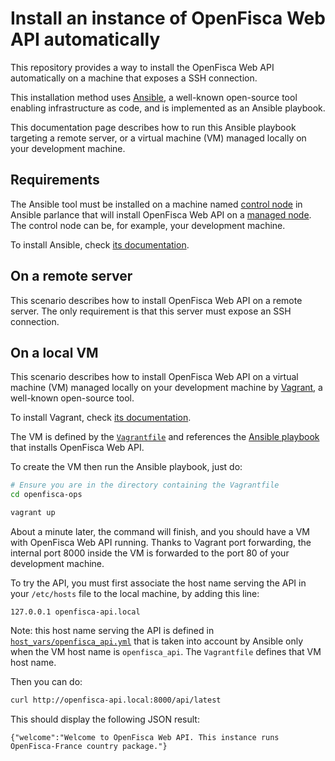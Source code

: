 # Install an instance of OpenFisca Web API automatically

This repository provides a way to install the OpenFisca Web API automatically on a machine that exposes a SSH connection.

This installation method uses [Ansible](https://www.ansible.com/), a well-known open-source tool enabling infrastructure as code, and is implemented as an Ansible playbook.

This documentation page describes how to run this Ansible playbook targeting a remote server, or a virtual machine (VM) managed locally on your development machine.

## Requirements

The Ansible tool must be installed on a machine named [control node](https://docs.ansible.com/ansible/latest/network/getting_started/basic_concepts.html#control-node) in Ansible parlance that will install OpenFisca Web API on a [managed node](https://docs.ansible.com/ansible/latest/network/getting_started/basic_concepts.html#managed-nodes). The control node can be, for example, your development machine.

To install Ansible, check [its documentation](https://docs.ansible.com/ansible/latest/installation_guide/intro_installation.html).

## On a remote server

This scenario describes how to install OpenFisca Web API on a remote server. The only requirement is that this server must expose an SSH connection.

## On a local VM

This scenario describes how to install OpenFisca Web API on a virtual machine (VM) managed locally on your development machine by [Vagrant](https://www.vagrantup.com/), a well-known open-source tool.

To install Vagrant, check [its documentation](https://www.vagrantup.com/docs/installation).

The VM is defined by the [`Vagrantfile`](../Vagrantfile) and references the [Ansible playbook](../ansible/openfisca-api.yml) that installs OpenFisca Web API.

To create the VM then run the Ansible playbook, just do:

```bash
# Ensure you are in the directory containing the Vagrantfile
cd openfisca-ops

vagrant up
```

About a minute later, the command will finish, and you should have a VM with OpenFisca Web API running. Thanks to Vagrant port forwarding, the internal port 8000 inside the VM is forwarded to the port 80 of your development machine.

To try the API, you must first associate the host name serving the API in your `/etc/hosts` file to the local machine, by adding this line:

```text
127.0.0.1 openfisca-api.local
```

Note: this host name serving the API is defined in [`host_vars/openfisca_api.yml`](../ansible/host_vars/openfisca_api.yml) that is taken into account by Ansible only when the VM host name is `openfisca_api`. The `Vagrantfile` defines that VM host name.

Then you can do:

```bash
curl http://openfisca-api.local:8000/api/latest
```

This should display the following JSON result:

```text
{"welcome":"Welcome to OpenFisca Web API. This instance runs OpenFisca-France country package."}
```
